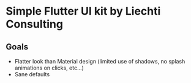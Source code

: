 # Simple Flutter UI kit by Liechti Consulting

## Goals

- Flatter look than Material design (limited use of shadows, no splash animations on clicks, etc...)
- Sane defaults
